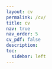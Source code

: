 ```yaml
---
layout: cv
permalink: /cv/
title: cv
nav: true
nav_order: 5
cv_pdf: false
description:
toc:
  sidebar: left
---
```

